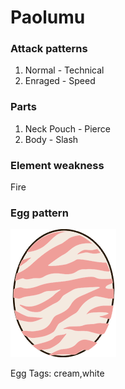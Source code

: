 # Paolumu

### Attack patterns
1. Normal - Technical
2. Enraged - Speed

### Parts
1. Neck Pouch - Pierce
2. Body - Slash

### Element weakness
Fire 

### Egg pattern
![image info](../assets/paolumu.png)

Egg Tags: cream,white